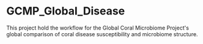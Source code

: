 # GCMP_Global_Disease
This project hold the workflow for the Global Coral Microbiome Project's global comparison of coral disease susceptibility and microbiome structure.
